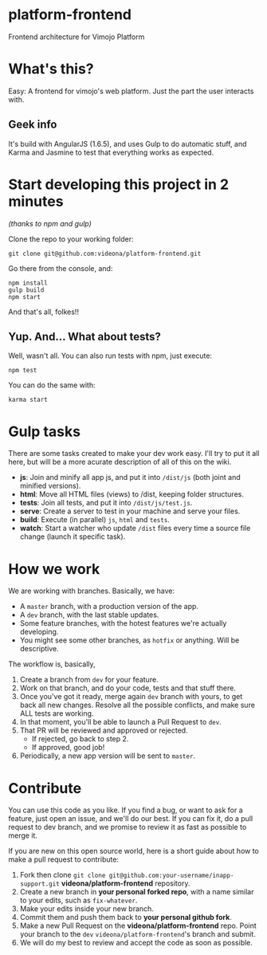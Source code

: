 # platform-frontend
Frontend architecture for Vimojo Platform

# What's this?
Easy: A frontend for vimojo's web platform. Just the part the user interacts with.

## Geek info
It's build with AngularJS (1.6.5), and uses Gulp to do automatic stuff, and Karma and Jasmine to test that everything works as expected.

# Start developing this project in 2 minutes 
_(thanks to npm and gulp)_

Clone the repo to your working folder: 
```
git clone git@github.com:videona/platform-frontend.git
```
Go there from the console, and:
```
npm install
gulp build
npm start
```
And that's all, folkes!!

## Yup. And... What about tests?
Well, wasn't all. You can also run tests with npm, just execute:
```
npm test
```
You can do the same with: 
```
karma start
```

# Gulp tasks
There are some tasks created to make your dev work easy. I'll try to put it all here, but will be a more acurate description of all of this on the wiki.
 - **js**: Join and minify all app js, and put it into `/dist/js` (both joint and minified versions).
 - **html**: Move all HTML files (views) to /dist, keeping folder structures.
 - **tests**: Join all tests, and put it into `/dist/js/test.js`.
 - **serve**: Create a server to test in your machine and serve your files.
 - **build**: Execute (in parallel) `js`, `html` and `tests`.
 - **watch**: Start a watcher who update `/dist` files every time a source file change (launch it specific task).

# How we work
We are working with branches. Basically, we have: 
 - A `master` branch, with a production version of the app.
 - A `dev` branch, with the last stable updates.
 - Some feature branches, with the hotest features we're actually developing.
 - You might see some other branches, as `hotfix` or anything. Will be descriptive.

The workflow is, basically, 
 1. Create a branch from `dev` for your feature. 
 2. Work on that branch, and do your code, tests and that stuff there. 
 3. Once you've got it ready, merge again `dev` branch with yours, to get back all new changes. Resolve all the possible conflicts, and make sure ALL tests are working. 
 4. In that moment, you'll be able to launch a Pull Request to `dev`. 
 5. That PR will be reviewed and approved or rejected. 
 	- If rejected, go back to step 2.
 	- If approved, good job!
 6. Periodically, a new app version will be sent to `master`.

# Contribute
You can use this code as you like. If you find a bug, or want to ask for a feature, just open an issue, and we'll do our best. If you can fix it, do a pull request to dev branch, and we promise to review it as fast as possible to merge it.

If you are new on this open source world, here is a short guide about how to make a pull request to contribute:

 1. Fork then clone `git clone git@github.com:your-username/inapp-support.git` **videona/platform-frontend** repository.
 2. Create a new branch in **your personal forked repo**, with a name similar to your edits, such as `fix-whatever`.
 3. Make your edits inside your new branch.
 4. Commit them and push them back to **your personal github fork**.
 5. Make a new Pull Request on the **videona/platform-frontend** repo. Point your branch to the `dev` `videona/platform-frontend`'s branch and submit.
 6. We will do my best to review and accept the code as soon as possible.
